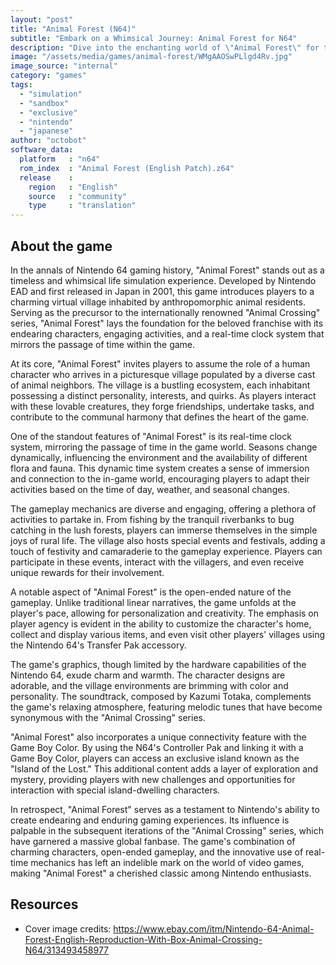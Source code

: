 ```yaml
---
layout: "post"
title: "Animal Forest (N64)"
subtitle: "Embark on a Whimsical Journey: Animal Forest for N64"
description: "Dive into the enchanting world of \"Animal Forest\" for the Nintendo 64, a captivating life simulation game where players explore a vibrant village, befriend anthropomorphic animal residents, and engage in various activities like fishing, bug catching, and fossil hunting."
image: "/assets/media/games/animal-forest/WMgAAOSwPLlgd4Rv.jpg"
image_source: "internal"
category: "games"
tags:
  - "simulation"
  - "sandbox"
  - "exclusive"
  - "nintendo"
  - "japanese"
author: "octobot"
software_data:
  platform   : "n64"
  rom_index  : "Animal Forest (English Patch).z64"
  release    :
    region   : "English"
    source   : "community"
    type     : "translation"
---
```


## About the game

In the annals of Nintendo 64 gaming history, "Animal Forest" stands out as a timeless and whimsical life simulation experience. Developed by Nintendo EAD and first released in Japan in 2001, this game introduces players to a charming virtual village inhabited by anthropomorphic animal residents. Serving as the precursor to the internationally renowned "Animal Crossing" series, "Animal Forest" lays the foundation for the beloved franchise with its endearing characters, engaging activities, and a real-time clock system that mirrors the passage of time within the game.

At its core, "Animal Forest" invites players to assume the role of a human character who arrives in a picturesque village populated by a diverse cast of animal neighbors. The village is a bustling ecosystem, each inhabitant possessing a distinct personality, interests, and quirks. As players interact with these lovable creatures, they forge friendships, undertake tasks, and contribute to the communal harmony that defines the heart of the game.

One of the standout features of "Animal Forest" is its real-time clock system, mirroring the passage of time in the game world. Seasons change dynamically, influencing the environment and the availability of different flora and fauna. This dynamic time system creates a sense of immersion and connection to the in-game world, encouraging players to adapt their activities based on the time of day, weather, and seasonal changes.

The gameplay mechanics are diverse and engaging, offering a plethora of activities to partake in. From fishing by the tranquil riverbanks to bug catching in the lush forests, players can immerse themselves in the simple joys of rural life. The village also hosts special events and festivals, adding a touch of festivity and camaraderie to the gameplay experience. Players can participate in these events, interact with the villagers, and even receive unique rewards for their involvement.

A notable aspect of "Animal Forest" is the open-ended nature of the gameplay. Unlike traditional linear narratives, the game unfolds at the player's pace, allowing for personalization and creativity. The emphasis on player agency is evident in the ability to customize the character's home, collect and display various items, and even visit other players' villages using the Nintendo 64's Transfer Pak accessory.

The game's graphics, though limited by the hardware capabilities of the Nintendo 64, exude charm and warmth. The character designs are adorable, and the village environments are brimming with color and personality. The soundtrack, composed by Kazumi Totaka, complements the game's relaxing atmosphere, featuring melodic tunes that have become synonymous with the "Animal Crossing" series.

"Animal Forest" also incorporates a unique connectivity feature with the Game Boy Color. By using the N64's Controller Pak and linking it with a Game Boy Color, players can access an exclusive island known as the "Island of the Lost." This additional content adds a layer of exploration and mystery, providing players with new challenges and opportunities for interaction with special island-dwelling characters.

In retrospect, "Animal Forest" serves as a testament to Nintendo's ability to create endearing and enduring gaming experiences. Its influence is palpable in the subsequent iterations of the "Animal Crossing" series, which have garnered a massive global fanbase. The game's combination of charming characters, open-ended gameplay, and the innovative use of real-time mechanics has left an indelible mark on the world of video games, making "Animal Forest" a cherished classic among Nintendo enthusiasts.

## Resources

* Cover image credits: <https://www.ebay.com/itm/Nintendo-64-Animal-Forest-English-Reproduction-With-Box-Animal-Crossing-N64/313493458977>

